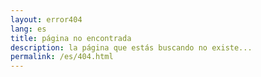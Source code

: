 ```yaml
---
layout: error404
lang: es
title: página no encontrada
description: la página que estás buscando no existe...
permalink: /es/404.html
---
```

